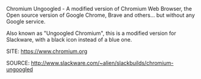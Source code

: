 
 Chromium Ungoogled - A modified version of Chromium Web Browser, the 
 Open source version of Google Chrome, Brave and others... but without
 any Google service.
 
 Also known as "Ungoogled Chromium", this is a modified version for 
 Slackware, with a black icon instead of a blue one.
 
 SITE: https://www.chromium.org

 SOURCE: http://www.slackware.com/~alien/slackbuilds/chromium-ungoogled
